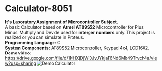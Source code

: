 # **Calculator-8051**  
**It's Laboratory Assignment of Microcontroller Subject.**    
A basic Calculator based on **Atmel AT89S52** Microcontroller for Plus, Minus, Multiply and Devide used for **interger numbers** only. This project is realized or you can simulate in Proteus.    
**Programming Language:** C  
**System Components:** AT89S52 Microcontroller, Keypad 4x4, LCD1602.  
**Demo video**: https://drive.google.com/file/d/1NHXjDjWi0JyJYkjaT6Nd6Mb49Trvch4a/view?usp=sharing
![Demo Calculator](https://drive.google.com/file/d/1NC-EUzOU_9lVSlKTlv_JQb5DBwdylFxN/view?usp=sharing)
